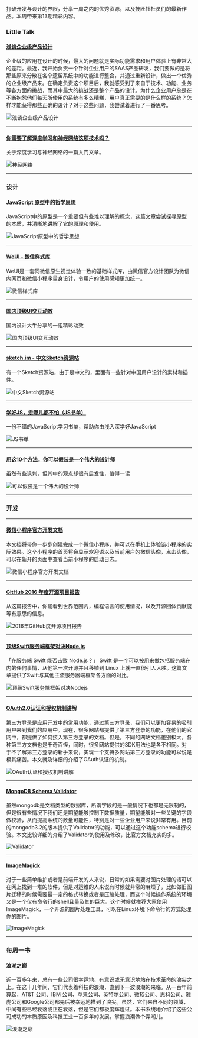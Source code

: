 打破开发与设计的界限，分享一周之内的优秀资源，以及技匠社社员们的最新作品。本周带来第13期精彩内容。

### Little Talk

#### [浅谈企业级产品设计](http://www.jianshu.com/p/ca9788e62837)
企业级的应用在设计的时候，最大的问题就是实际功能需求和用户体验上有非常大的差距。最近，我开始负责一个针对企业用户的SAAS产品研发，我们要做的是将那些原来分散在各个遗留系统中的功能进行整合，并通过重新设计，做出一个优秀的企业级产品来。在确定负责这个项目后，我就感受到了来自于技术、功能、业务等各方面的挑战，而其中最大的挑战还是整个产品的设计。为什么企业用户总是在不断抱怨他们每天所使用的系统有多么糟糕，用户真正需要的是什么样的系统？怎样才能获得那些正确的设计？对于这些问题，我尝试着进行了一番思考。

![浅谈企业级产品设计][15]


---
#### [你需要了解深度学习和神经网络这项技术吗？](http://gold.xitu.io/post/57e42439816dfa005ecef5ad)
关于深度学习与神经网络的一篇入门文章。

![神经网络][6]

---
### 设计

#### [JavaScript 原型中的哲学思想](http://www.jianshu.com/p/3bb6f208e459)
JavaScript中的原型是一个重要但有些难以理解的概念，这篇文章尝试探寻原型的本质，并清晰地讲解了它的原理和使用。

![JavaScript原型中的哲学思想][4]

---
#### [WeUI - 微信样式库](https://weui.io/?utm_source=jijiangshe)
WeUI是一套同微信原生视觉体验一致的基础样式库，由微信官方设计团队为微信内网页和微信小程序量身设计，令用户的使用感知更加统一。

![微信样式库][1]

---
#### [国内顶级UI交互动效](http://theme.bcoder.cn/282.html)
国内设计大牛分享的一组精彩动效

![国内顶级UI交互动效][7]

---
#### [sketch.im - 中文Sketch资源站](http://sketch.im/)
有一个Sketch资源站，由于是中文的，里面有一些针对中国用户设计的素材和插件。

![中文Sketch资源站][10]

---
#### [学好JS，走哪儿都不怕（JS书单）](http://blog.csdn.net/zuoninger/article/details/52637241)
一份不错的JavaScript学习书单，帮助你由浅入深学好JavaScript

![JS书单][3]

---
#### [用这10个方法，你可以假装是一个伟大的设计师](http://www.uisdc.com/pretend-to-be-great-designers#)
虽然有些讽刺，但其中的观点却很有启发性，值得一读

![可以假装是一个伟大的设计师][9]


---
### 开发

---
#### [微信小程序官方开发文档](https://mp.weixin.qq.com/debug/wxadoc/dev/?t=1474644089909utm_source=jijiangshe)
本文档将带你一步步创建完成一个微信小程序，并可以在手机上体验该小程序的实际效果。这个小程序的首页将会显示欢迎语以及当前用户的微信头像，点击头像，可以在新开的页面中查看当前小程序的启动日志。

![微信小程序官方开发文档][2]

---
#### [GitHub 2016 年度开源项目报告](https://octoverse.github.com/)
从这篇报告中，你能看到世界范围内，编程语言的使用情况，以及开源团体贡献度等有意思的信息。

![2016年GitHub度开源项目报告][8]

---
#### [顶级Swift服务端框架对决Node.js](https://github.com/xitu/gold-miner/blob/master/TODO/benchmarks-for-the-top-server-side-swift-frameworks-vs-node-js.md)
「在服务端 Swift 能否击败 Node.js？」 Swift 是一个可以被用来做包括服务端在内的任何事情，从他第一次开源并且移植到 Linux 上就一直很引人入胜。这篇文章提供了Swift与其他主流服务器端框架各方面的对比。

![顶级Swift服务端框架对决Nodejs][5]

---
#### [OAuth2.0认证和授权机制讲解](https://www.tianmaying.com/tutorial/oAuth-login)
第三方登录是应用开发中的常用功能，通过第三方登录，我们可以更加容易的吸引用户来到我们的应用中。现在，很多网站都提供了第三方登录的功能，在他们的官网中，都提供了如何接入第三方登录的文档。但是，不同的网站文档差别极大，各种第三方文档也是千奇百怪，同时，很多网站提供的SDK用法也是各不相同。对于不了解第三方登录的新手来说，实现一个支持多网站第三方登录的功能可以说是极其痛苦。本文就及详细的介绍了OAuth认证的机制。

![OAuth认证和授权机制讲解][11]

---
#### [MongoDB Schema Validator ](http://plusnconsulting.com/post/MongoDB-3-2-Goodies-coming-your-way-Schema-Validator/)
虽然mongodb是文档类型的数据库，所谓字段的是一般情况下也都是无限制的，但是很有些情况下我们还是期望能够控制下数据质量，期望能够对一些关键的字段做校验，从而提高系统的数量可能性，特别是对一些企业用户来说非常有用。目前的mongodb3.2的版本提供了Validator的功能，可以通过这个功能schema进行校验。本文比较详细的介绍了Validator的使用及修改，比官方文档充实的多。

![Validator][13]

---
#### [ImageMagick](http://www.imagemagick.org/script/index.php)
对于一些简单维护或者是前端开发的人来说，日常的如果需要对图片处理的话可以在网上找到一堆的软件，但是对运维的人来说有时候就非常的麻烦了，比如做旧图片迁移的时候需要最一定的格式转换或者是压缩处理，而这个时候操作系统的环境又是一个仅有命令行的shell且量及其的巨大。这个时候就推荐大家使用ImageMagick，一个开源的图片处理工具，可以在Linux环境下命令行的方式处理你的图片。

![ImageMagick][14]

---
### 每周一书

#### 浪潮之巅
近一百多年来，总有一些公司很幸运地、有意识或无意识地站在技术革命的浪尖之上。在这十几年间，它们代表着科技的浪潮，直到下一波浪潮的来临。从一百年前算起，AT&T 公司、IBM 公司、苹果公司、英特尔公司、微软公司、思科公司、雅虎公司和Google公司都先后被幸运地推到了浪尖。虽然，它们来自不同的领域，中间有些已经衰落或正在衰落，但是它们都极度辉煌过。本书系统地介绍了这些公司成功的本质原因及科技工业一百多年的发展。掌握浪潮做个弄潮儿。

![浪潮之巅][12]

[1]:./img/微信样式库.png
[2]:./img/微信小程序官方开发文档.png
[3]:./img/JS书单.png
[4]:./img/JavaScript原型中的哲学思想.png
[5]:./img/顶级Swift服务端框架对决Nodejs.png
[6]:./img/神经网络.png
[7]:./img/国内顶级UI交互动效.png
[8]:./img/2016年GitHub度开源项目报告.png
[9]:./img/可以假装是一个伟大的设计师.png
[10]:./img/中文Sketch资源站.png
[11]:./img/OAuth认证和授权机制讲解.png
[12]:./img/浪潮之巅.png
[13]:./img/Validator.png
[14]:./img/ImageMagick.png
[15]:./img/浅谈企业级产品设计.png